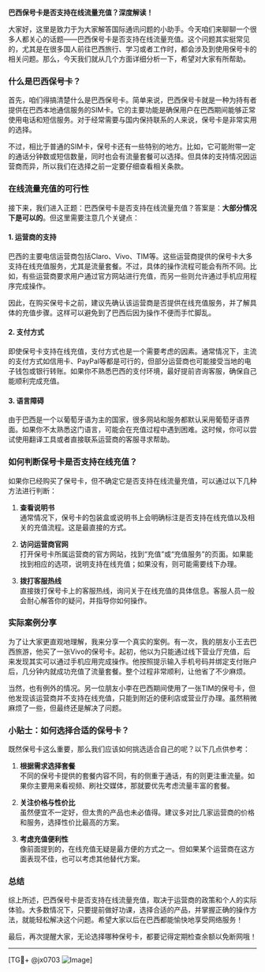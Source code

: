 **巴西保号卡是否支持在线流量充值？深度解读！**

大家好，这里是致力于为大家解答国际通讯问题的小助手。今天咱们来聊聊一个很多人都关心的话题——巴西保号卡是否支持在线流量充值。这个问题其实挺常见的，尤其是在很多国人前往巴西旅行、学习或者工作时，都会涉及到使用保号卡的相关问题。那么，今天我们就从几个方面详细分析一下，希望对大家有所帮助。

### 什么是巴西保号卡？

首先，咱们得搞清楚什么是巴西保号卡。简单来说，巴西保号卡就是一种为持有者提供在巴西本地通信服务的SIM卡。它的主要功能是确保用户在巴西期间能够正常使用电话和短信服务。对于经常需要与国内保持联系的人来说，保号卡是非常实用的选择。

不过，相比于普通的SIM卡，保号卡还有一些特别的地方。比如，它可能附带一定的通话分钟数或短信数量，同时也会有流量套餐可以选择。但具体的支持情况因运营商而异，所以我们在选择之前一定要仔细查看相关条款。

### 在线流量充值的可行性

接下来，我们进入正题：巴西保号卡是否支持在线流量充值？答案是：**大部分情况下是可以的**。但这里需要注意几个关键点：

#### 1. **运营商的支持**
巴西的主要电信运营商包括Claro、Vivo、TIM等。这些运营商提供的保号卡大多支持在线充值服务，尤其是流量套餐。不过，具体的操作流程可能会有所不同。比如，有些运营商要求用户通过官方网站进行充值，而另一些则允许通过手机应用程序完成操作。

因此，在购买保号卡之前，建议先确认该运营商是否提供在线充值服务，并了解具体的充值步骤。这样可以避免到了巴西后因为操作不便而手忙脚乱。

#### 2. **支付方式**
即使保号卡支持在线充值，支付方式也是一个需要考虑的因素。通常情况下，主流的支付方式如信用卡、PayPal等都是可行的，但部分运营商也可能接受当地的电子钱包或银行转账。如果你不熟悉巴西的支付环境，最好提前咨询客服，确保自己能顺利完成充值。

#### 3. **语言障碍**
由于巴西是一个以葡萄牙语为主的国家，很多网站和服务都默认采用葡萄牙语界面。如果你不太熟悉这门语言，可能会在充值过程中遇到困难。这时候，你可以尝试使用翻译工具或者直接联系运营商的客服寻求帮助。

### 如何判断保号卡是否支持在线充值？

如果你已经购买了保号卡，但不确定它是否支持在线流量充值，可以通过以下几种方法进行判断：

1. **查看说明书**  
   通常情况下，保号卡的包装盒或说明书上会明确标注是否支持在线充值以及相关的充值流程。这是最直接的方式。

2. **访问运营商官网**  
   打开保号卡所属运营商的官方网站，找到“充值”或“充值服务”的页面。如果能找到相应的选项，说明支持在线充值；如果没有，则可能需要线下办理。

3. **拨打客服热线**  
   直接拨打保号卡上的客服热线，询问关于在线充值的具体信息。客服人员一般会耐心解答你的疑问，并指导你如何操作。

### 实际案例分享

为了让大家更直观地理解，我来分享一个真实的案例。有一次，我的朋友小王去巴西旅游，他买了一张Vivo的保号卡。起初，他以为只能通过线下营业厅充值，后来发现其实可以通过手机应用完成操作。他按照提示输入手机号码并绑定支付账户后，几分钟内就成功充值了流量套餐。整个过程非常顺利，让他省了不少麻烦。

当然，也有例外的情况。另一位朋友小李在巴西期间使用了一张TIM的保号卡，但他发现该运营商并不支持在线充值，只能到附近的便利店或营业厅办理。虽然稍微麻烦了一些，但最终还是解决了问题。

### 小贴士：如何选择合适的保号卡？

既然保号卡这么重要，那么我们应该如何挑选适合自己的呢？以下几点供参考：

1. **根据需求选择套餐**  
   不同的保号卡提供的套餐内容不同，有的侧重于通话，有的则更注重流量。如果你主要用来看视频、刷社交媒体，那就要优先考虑流量丰富的套餐。

2. **关注价格与性价比**  
   虽然便宜不一定好，但太贵的产品也未必值得。建议多对比几家运营商的价格和服务，选择性价比最高的方案。

3. **考虑充值便利性**  
   像前面提到的，在线充值无疑是最方便的方式之一。但如果某个运营商在这方面表现不佳，也可以考虑其他替代方案。

### 总结

综上所述，巴西保号卡是否支持在线流量充值，取决于运营商的政策和个人的实际体验。大多数情况下，只要提前做好功课，选择合适的产品，并掌握正确的操作方法，就能轻松解决这个问题。希望大家以后在巴西都能愉快地享受网络服务！

最后，再次提醒大家，无论选择哪种保号卡，都要记得定期检查余额以免断网哦！

---

[TG💪+ @jx0703 ![Image](https://github.com/user-attachments/assets/dbca1d08-cadb-493c-b0ec-ad6f7a83f270)]